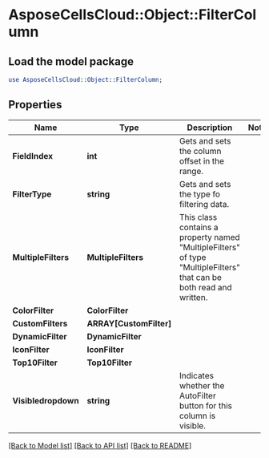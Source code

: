 # AsposeCellsCloud::Object::FilterColumn 

## Load the model package
```perl
use AsposeCellsCloud::Object::FilterColumn;
```

## Properties
Name | Type | Description | Notes
------------ | ------------- | ------------- | -------------
**FieldIndex** | **int** | Gets and sets the column offset in the range.  |
**FilterType** | **string** | Gets and sets the type fo filtering data.  |
**MultipleFilters** | **MultipleFilters** | This class contains a property named "MultipleFilters" of type "MultipleFilters" that can be both read and written. |
**ColorFilter** | **ColorFilter** |  |
**CustomFilters** | **ARRAY[CustomFilter]** |  |
**DynamicFilter** | **DynamicFilter** |  |
**IconFilter** | **IconFilter** |  |
**Top10Filter** | **Top10Filter** |  |
**Visibledropdown** | **string** | Indicates whether the AutoFilter button for this column is visible.  |  

[[Back to Model list]](../README.md#documentation-for-models) [[Back to API list]](../README.md#documentation-for-api-endpoints) [[Back to README]](../README.md)

